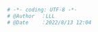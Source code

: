 
<BlogInfo id="519" title="10.超时" author="白日梦想猿" pv=0 read_times=0 pre_cost_time="0分6秒" category="协程" tag_list="['协程']" create_time="2022.08.13 12:04:40" update_time="2022.08.13 12:04:40" />

```python
# -*- coding: UTF-8 -*-                            
# @Author  ：LLL                         
# @Date    ：2022/8/13 12:04  

```
